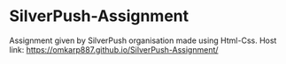 # SilverPush-Assignment

Assignment given by SilverPush organisation made using Html-Css.
Host link: https://omkarp887.github.io/SilverPush-Assignment/
